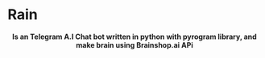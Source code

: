 # Rain
<p align="center">
    <b>Is an Telegram A.I Chat bot written in python with pyrogram library, and make brain using Brainshop.ai APi
    </b>
</p>
<img src="" alt="" />
